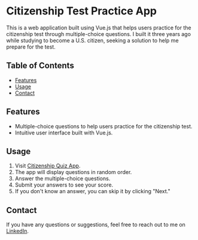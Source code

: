 # Citizenship Test Practice App

This is a web application built using Vue.js that helps users practice for the citizenship test through multiple-choice questions. I built it three years ago while studying to become a U.S. citizen, seeking a solution to help me prepare for the test.

## Table of Contents

-   [Features](#features)
-   [Usage](#usage)
-   [Contact](#contact)

## Features

-   Multiple-choice questions to help users practice for the citizenship test.
-   Intuitive user interface built with Vue.js.

## Usage

1.  Visit [Citizenship Quiz App](https://citizenship-test-practice.netlify.app/).
2.  The app will display questions in random order.
3.  Answer the multiple-choice questions.
4.  Submit your answers to see your score.
5.  If you don't know an answer, you can skip it by clicking "Next."

## Contact

If you have any questions or suggestions, feel free to reach out to me on [LinkedIn](https://www.linkedin.com/in/veroca/).
